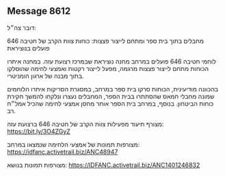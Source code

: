 ## Message 8612

דובר צה״ל:

מחבלים בתוך בית ספר ומתחם לייצור פצצות: כוחות צוות הקרב של חטיבה 646 פועלים בנוציראת

לוחמי חטיבה 646 פועלים במרחב מחנה נוציראת שבמרכז רצועת עזה. במחנה איתרו הכוחות מתחם לייצור פצצות מרגמה, מפעל לייצור רקטות ואמצעי לחימה שהוסלקו בתוך מבנה של ארגון הומניטרי.

בהכוונה מודיעינית, הכוחות סרקו בית ספר במרחב, במסגרת הסריקות איתרו הלוחמים שמונה מחבלי חמאס שהסתתרו בבית הספר, המחבלים נעצרו ונלקחו להמשך חקירת כוחות הביטחון. בנוסף, במרחב בית הספר אותר מחסן אמצעי לחימה שהכיל אמל״ח רב. 

מצורף תיעוד מפעילות צוות הקרב של חטיבה 646 ברצועת עזה: https://bit.ly/3O4ZGyZ

מצורפות תמונות של אמצעי הלחימה שנמצאו במרחב: https://idfanc.activetrail.biz/ANC48947

מצורפות תמונות בנושא: https://IDFANC.activetrail.biz/ANC1401246832


